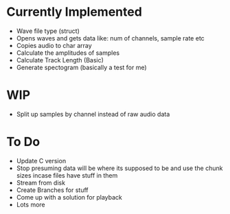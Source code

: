 <h1>Currently Implemented</h1>

* Wave file type (struct)
* Opens waves and gets data like: num of channels, sample rate etc
* Copies audio to char array
* Calculate the amplitudes of samples
* Calculate Track Length (Basic)
* Generate spectogram (basically a test for me)

<h1>WIP</h1>

* Split up samples by channel instead of raw audio data

<h1>To Do</h1>

* Update C version
* Stop presuming data will be where its supposed to be and use the chunk sizes incase files have stuff in them 
* Stream from disk
* Create Branches for stuff
* Come up with a solution for playback
* Lots more
